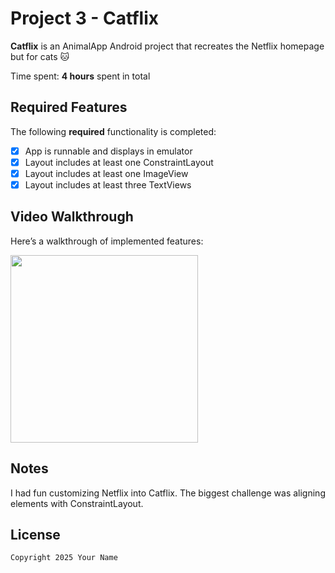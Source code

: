 # Project 3 - Catflix

**Catflix** is an AnimalApp Android project that recreates the Netflix homepage but for cats 🐱

Time spent: **4 hours** spent in total

## Required Features

The following **required** functionality is completed:

- [x] App is runnable and displays in emulator
- [x] Layout includes at least one ConstraintLayout
- [x] Layout includes at least one ImageView
- [x] Layout includes at least three TextViews

## Video Walkthrough

Here’s a walkthrough of implemented features:

<img src="YOUR_GIF_LINK_HERE" width=300><br>

## Notes

I had fun customizing Netflix into Catflix. The biggest challenge was aligning elements with ConstraintLayout.

## License

    Copyright 2025 Your Name
